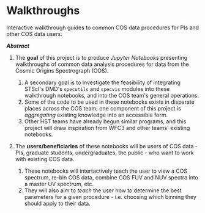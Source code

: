 # Walkthroughs
Interactive walkthrough guides to common COS data procedures for PIs and other COS data users.

***Abstract***

1.  The **goal** of this project is to produce *Jupyter Notebooks* presenting walkthroughs of common data analysis procedures for data from the Cosmic Origins Spectrograph (COS).
    1.  A secondary goal is to investigate the feasibility of integrating STScI's DMD's `specutils` and `specvis` modules into these walkthrough notebooks, and into the COS team's general operations.
    2.  Some of the code to be used in these notebooks exists in disparate places across the COS team; one component of this project is *aggregating* existing knowledge into an accessible form.
    3.  Other HST teams have already begun similar programs, and this project will draw inspiration from WFC3 and other teams' existing notebooks.



2.  The **users/beneficiaries** of these notebooks will be users of COS data - PIs, graduate students, undergraduates, the public - who want to work with existing COS data.

    1.  These notebooks will intertactively teach the user to view a COS spectrum, re-bin COS data, combine COS FUV and NUV spectra into a master UV spectrum, etc.
    2.  They will also aim to *teach* the user how to determine the best parameters for a given procedure - i.e. choosing which binning they should apply to their data.
